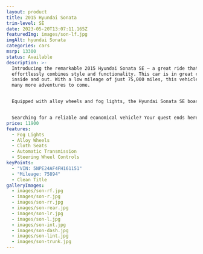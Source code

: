 ```yaml
---
layout: product
title: 2015 Hyundai Sonata
trim-level: SE
date: 2023-05-20T13:07:11.165Z
featuredImg: images/son-lf.jpg
imgAlt: hyundai Sonata
categories: cars
msrp: 13300
status: Available
description: >-
  Introducing the remarkable 2015 Hyundai Sonata SE — a great ride that
  effortlessly combines style and functionality. This car is in great condition
  inside and out. With a low mileage of just 75,000 miles, this vehicle promises
  many more adventures to come.


  Equipped with alloy wheels and fog lights, the Hyundai Sonata SE boasts an elegant and sporty look that turns heads wherever it goes. But it's not just about appearances; the Sonata's 4-cylinder engine ensures exceptional fuel efficiency, making it the ideal companion for your next road trip. Say goodbye to frequent gas stops and hello to more savings.


  Searching for a reliable and economical vehicle? Your quest ends here. The 2015 Hyundai Sonata SE offers unbeatable value, delivering a seamless blend of affordability and quality. Don't miss out on this incredible opportunity to own a truly remarkable car. Come take it for a drive and make an offer today!
price: 11900
features:
  - Fog Lights
  - Alloy Wheels
  - Cloth Seats
  - Automatic Transmission
  - Steering Wheel Controls
keyPoints:
  - "VIN: 5NPE24AF4FH161151"
  - "Mileage: 75894"
  - Clean Title
galleryImages:
  - images/son-rf.jpg
  - images/son-r.jpg
  - images/son-rr.jpg
  - images/son-rear.jpg
  - images/son-lr.jpg
  - images/son-l.jpg
  - images/son-int.jpg
  - images/son-dash.jpg
  - images/son-lint.jpg
  - images/son-trunk.jpg
---
```

